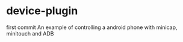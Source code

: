 # device-plugin
first commit 
An example of controlling a android phone with minicap, minitouch and ADB
